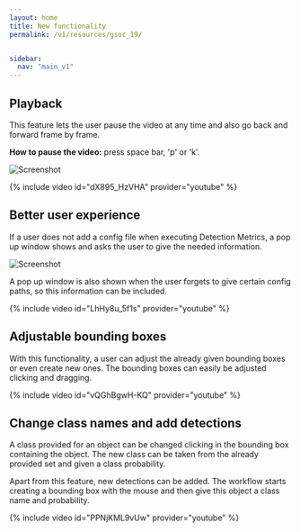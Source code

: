 ```yaml
---
layout: home
title: New functionality
permalink: /v1/resources/gsoc_19/


sidebar:
  nav: "main_v1"
---
```


## Playback
This feature lets the user pause the video at any time and also go back and forward frame by frame.

**How to pause the video:** press space bar, 'p' or 'k'.

<img src="../../assets/images/week_1.png" alt="Screenshot" style="max-width:100%;">

{% include video id="dX895_HzVHA" provider="youtube" %}

## Better user experience
If a user does not add a config file when executing Detection Metrics, a pop up window shows and asks the user to give the
needed information.

<img src="../../assets/images/week3_1.png" alt="Screenshot" style="max-width:100%;">

A pop up window is also shown when the user forgets to give certain config paths, so this information can be included.

{% include video id="LhHy8u_5f1s" provider="youtube" %}

## Adjustable bounding boxes
With this functionality, a user can adjust the already given bounding boxes or even create new ones. The bounding boxes can
easily be adjusted clicking and dragging.

{% include video id="vQGhBgwH-KQ" provider="youtube" %}

## Change class names and add detections
A class provided for an object can be changed clicking in the bounding box containing the object. The new class can be taken from
the already provided set and given a class probability.

Apart from this feature, new detections can be added. The workflow starts creating a bounding box with the mouse and then give this
object a class name and probability.

{% include video id="PPNjKML9vUw" provider="youtube" %}
